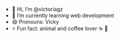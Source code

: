 - 👋 Hi, I’m @victoriagz
- 🌱 I’m currently learning web development
- 😄 Pronouns: Vicky
- ⚡ Fun fact: animal and coffee lover ☕️ 🐾

<!---
victoriagz/victoriagz is a ✨ special ✨ repository because its `README.md` (this file) appears on your GitHub profile.
You can click the Preview link to take a look at your changes.
--->
